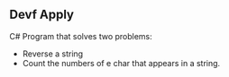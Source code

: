 ## Devf Apply
C# Program that solves two problems:
  - Reverse a string
  - Count the numbers of e char that appears in a string.
